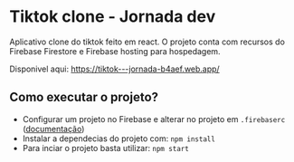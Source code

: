 # Tiktok clone - Jornada dev

Aplicativo clone do tiktok feito em react. 
O projeto conta com recursos do Firebase Firestore e Firebase hosting para hospedagem. 

Disponivel aqui: https://tiktok---jornada-b4aef.web.app/

## Como executar o projeto?

- Configurar um projeto no Firebase e alterar no projeto em `.firebaserc` ([documentação](https://firebase.google.com/docs/web/setup?authuser=0&hl=pt))
- Instalar a dependecias do projeto com: `npm install`
- Para inciar o projeto basta utilizar: `npm start`

